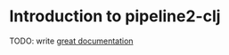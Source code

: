 # Introduction to pipeline2-clj

TODO: write [great documentation](http://jacobian.org/writing/what-to-write/)
